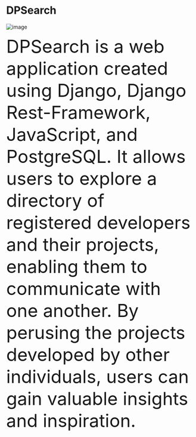 # DPSearch

![image](https://user-images.githubusercontent.com/97419269/226568737-9a0c2757-306d-4f6f-a93a-16a605e7d435.png)


<font size="20"> DPSearch is a web application created using Django, Django Rest-Framework, JavaScript, and PostgreSQL. It allows users to explore a directory of registered developers and their projects, enabling them to communicate with one another. By perusing the projects developed by other individuals, users can gain valuable insights and inspiration.</font>

